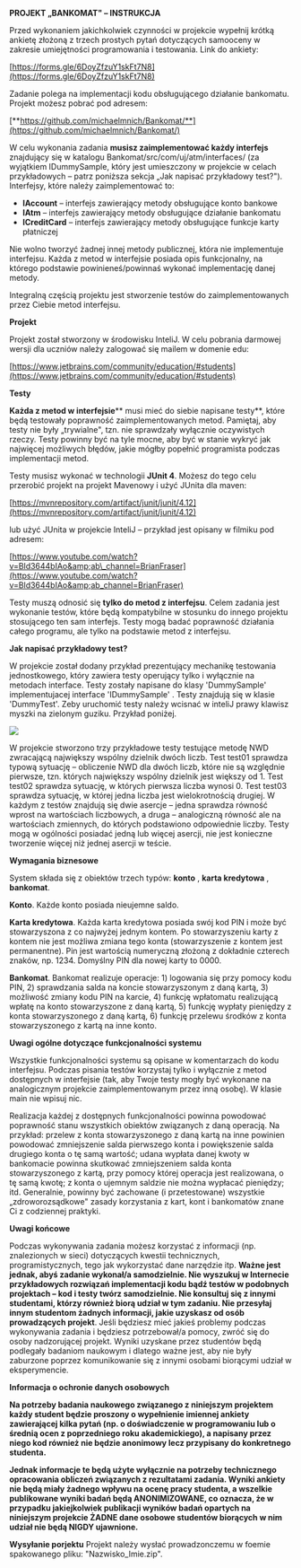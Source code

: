 **PROJEKT „BANKOMAT&quot; – INSTRUKCJA**

Przed wykonaniem jakichkolwiek czynności w projekcie wypełnij krótką ankietę złożoną z trzech prostych pytań dotyczących samooceny w zakresie umiejętności programowania i testowania. Link do ankiety:

[https://forms.gle/6DoyZfzuY1skFt7N8](https://forms.gle/6DoyZfzuY1skFt7N8)

Zadanie polega na implementacji kodu obsługującego działanie bankomatu. Projekt możesz pobrać pod adresem:

[**https://github.com/michaelmnich/Bankomat/**](https://github.com/michaelmnich/Bankomat/)

W celu wykonania zadania **musisz zaimplementować każdy interfejs** znajdujący się w katalogu Bankomat/src/com/uj/atm/interfaces/ (za wyjątkiem IDummySample, który jest umieszczony w projekcie w celach przykładowych – patrz poniższa sekcja „Jak napisać przykładowy test?&quot;). Interfejsy, które należy zaimplementować to:

- **IAccount** – interfejs zawierający metody obsługujące konto bankowe
- **IAtm** – interfejs zawierający metody obsługujące działanie bankomatu
- **ICreditCard** – interfejs zawierający metody obsługujące funkcje karty płatniczej

Nie wolno tworzyć żadnej innej metody publicznej, która nie implementuje interfejsu.  Każda z metod w interfejsie posiada opis funkcjonalny, na którego podstawie powinieneś/powinnaś wykonać implementację danej metody.

Integralną częścią projektu jest stworzenie testów do zaimplementowanych przez Ciebie metod interfejsu.

**Projekt**

Projekt został stworzony w środowisku InteliJ. W celu pobrania darmowej wersji dla uczniów należy zalogować się mailem w domenie edu:

[https://www.jetbrains.com/community/education/#students](https://www.jetbrains.com/community/education/#students)

**Testy**

**Każda z metod w interfejsie**** musi mieć do siebie napisane testy**, które będą testowały poprawność zaimplementowanych metod. Pamiętaj, aby testy nie były „trywialne&quot;, tzn. nie sprawdzały wyłącznie oczywistych rzeczy. Testy powinny być na tyle mocne, aby być w stanie wykryć jak najwięcej możliwych błędów, jakie mógłby popełnić programista podczas implementacji metod.

Testy musisz wykonać w technologii  **JUnit 4**. Możesz do tego celu przerobić projekt na projekt Mavenowy i użyć JUnita dla maven:

[https://mvnrepository.com/artifact/junit/junit/4.12](https://mvnrepository.com/artifact/junit/junit/4.12)

lub użyć JUnita w projekcie InteliJ – przykład jest opisany w filmiku pod adresem:

[https://www.youtube.com/watch?v=Bld3644bIAo&amp;ab\_channel=BrianFraser](https://www.youtube.com/watch?v=Bld3644bIAo&amp;ab_channel=BrianFraser)

Testy muszą odnosić się  **tylko do metod z interfejsu**. Celem zadania jest wykonanie testów, które będą kompatybilne w stosunku do innego projektu stosującego ten sam interfejs.  Testy mogą badać poprawność działania całego programu, ale tylko na podstawie metod z interfejsu.

**Jak napisać przykładowy test?**

W projekcie został dodany przykład prezentujący mechanikę testowania jednostkowego, który zawiera testy operujący tylko i wyłącznie na metodach interface. Testy zostały napisane do klasy &#39;DummySample&#39; implementujacej interface &#39;IDummySample&#39; . Testy znajdują się w klasie &#39;DummyTest&#39;. Zeby uruchomić testy należy wcisnać w inteliJ prawy klawisz myszki na zielonym guziku. Przykład poniżej.

![](RackMultipart20210324-4-1escqv1_html_736fc5d81fc555f0.png)

W projekcie stworzono trzy przykładowe testy testujące metodę NWD zwracającą największy wspólny dzielnik dwóch liczb. Test test01 sprawdza typową sytuację – obliczenie NWD dla dwóch liczb, które nie są względnie pierwsze, tzn. których największy wspólny dzielnik jest większy od 1. Test test02 sprawdza sytuację, w których pierwsza liczba wynosi 0. Test test03 sprawdza sytuację, w której jedna liczba jest wielokrotnością drugiej. W każdym z testów znajdują się dwie asercje – jedna sprawdza równość wprost na wartościach liczbowych, a druga – analogiczną równość ale na wartościach zmiennych, do których podstawiono odpowiednie liczby. Testy mogą w ogólności posiadać jedną lub więcej asercji, nie jest konieczne tworzenie więcej niż jednej asercji w teście.

**Wymagania biznesowe**

System składa się z obiektów trzech typów: **konto** , **karta kredytowa** , **bankomat**.

**Konto**. Każde konto posiada nieujemne saldo.

**Karta kredytowa**. Każda karta kredytowa posiada swój kod PIN i może być stowarzyszona z co najwyżej jednym kontem. Po stowarzyszeniu karty z kontem nie jest możliwa zmiana tego konta (stowarzyszenie z kontem jest permanentne). Pin jest wartością numeryczną złożoną z dokładnie czterech znaków, np. 1234. Domyślny PIN dla nowej karty to 0000.

**Bankomat**. Bankomat realizuje operacje: 1) logowania się przy pomocy kodu PIN, 2) sprawdzania salda na koncie stowarzyszonym z daną kartą, 3) możliwość zmiany kodu PIN na karcie, 4) funkcję wpłatomatu realizującą wpłatę na konto stowarzyszone z daną kartą, 5) funkcję wypłaty pieniędzy z konta stowarzyszonego z daną kartą, 6) funkcję przelewu środków z konta stowarzyszonego z kartą na inne konto.

**Uwagi ogólne dotyczące funkcjonalności systemu**

Wszystkie funkcjonalności systemu są opisane w komentarzach do kodu interfejsu. Podczas pisania testów korzystaj tylko i wyłącznie z metod dostępnych w interfejsie (tak, aby Twoje testy mogły być wykonane na analogicznym projekcie zaimplementowanym przez inną osobę). W klasie main nie wpisuj nic.

Realizacja każdej z dostępnych funkcjonalności powinna powodować poprawność stanu wszystkich obiektów związanych z daną operacją. Na przykład: przelew z konta stowarzyszonego z daną kartą na inne powinien powodować zmniejszenie salda pierwszego konta i powiększenie salda drugiego konta o tę samą wartość; udana wypłata danej kwoty w bankomacie powinna skutkować zmniejszeniem salda konta stowarzyszonego z kartą, przy pomocy której operacja jest realizowana, o tę samą kwotę; z konta o ujemnym saldzie nie można wypłacać pieniędzy; itd. Generalnie, powinny być zachowane (i przetestowane) wszystkie „zdroworozsądkowe&quot; zasady korzystania z kart, kont i bankomatów znane Ci z codziennej praktyki.

**Uwagi końcowe**

Podczas wykonywania zadania możesz korzystać z informacji (np. znalezionych w sieci) dotyczących kwestii technicznych, programistycznych, tego jak wykorzystać dane narzędzie itp. **Ważne jest jednak, abyś zadanie wykonał/a samodzielnie. Nie wyszukuj w Internecie przykładowych rozwiązań implementacji kodu bądź testów w podobnych projektach – kod i testy twórz samodzielnie. Nie konsultuj się z innymi studentami, którzy również biorą udział w tym zadaniu. Nie przesyłaj innym studentom żadnych informacji, jakie uzyskasz od osób prowadzących projekt**. Jeśli będziesz mieć jakieś problemy podczas wykonywania zadania i będziesz potrzebował/a pomocy, zwróć się do osoby nadzorującej projekt. Wyniki uzyskane przez studentów będą podlegały badaniom naukowym i dlatego ważne jest, aby nie były zaburzone poprzez komunikowanie się z innymi osobami biorącymi udział w eksperymencie.

**Informacja o ochronie danych osobowych**

**Na potrzeby badania naukowego związanego z niniejszym projektem każdy student będzie proszony o wypełnienie imiennej ankiety zawierającej kilka pytań (np. o doświadczenie w programowaniu lub o średnią ocen z poprzedniego roku akademickiego), a napisany przez niego kod również nie będzie anonimowy lecz przypisany do konkretnego studenta.**

**Jednak informacje te będą użyte wyłącznie na potrzeby technicznego opracowania obliczeń związanych z rezultatami zadania. Wyniki ankiety nie będą miały żadnego wpływu na ocenę pracy studenta, a wszelkie publikowane wyniki badań będą ANONIMIZOWANE, co oznacza, że w przypadku jakiejkolwiek publikacji wyników badań opartych na niniejszym projekcie ŻADNE dane osobowe studentów biorących w nim udział nie będą NIGDY ujawnione.**


**Wysyłanie porjektu**
Projekt należy wysłać prowadzonczemu w foemie spakowanego pliku: "Nazwisko_Imie.zip".

